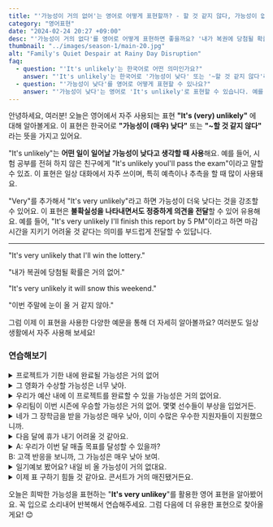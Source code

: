 ```yaml
---
title: "'가능성이 거의 없어'는 영어로 어떻게 표현할까? - 할 것 같지 않다, 가능성이 없다"
category: "영어표현"
date: "2024-02-24 20:27 +09:00"
desc: "'가능성이 거의 없다'를 영어로 어떻게 표현하면 좋을까요? '내가 복권에 당첨될 확률은 거의 없어.', '이번 주말에 눈이 올 확률은 거의 없어.' 등을 영어로 표현하는 법을 배워봅시다. 다양한 예문을 통해서 연습하고 본인의 표현으로 만들어 보세요."
thumbnail: "../images/season-1/main-20.jpg"
alt: "Family's Quiet Despair at Rainy Day Disruption"
faq:
  - question: "'It's unlikely'는 한국어로 어떤 의미인가요?"
    answer: "'It's unlikely'는 한국어로 '가능성이 낮다' 또는 '~할 것 같지 않다'라는 의미입니다. 어떤 일이 일어날 가능성이 낮다고 생각할 때 사용합니다. 예를 들어, 'It's unlikely to rain tomorrow'는 '내일 비가 올 가능성이 낮다'라는 뜻입니다."
  - question: "'가능성이 낮다'를 영어로 어떻게 표현할 수 있나요?"
    answer: "'가능성이 낮다'는 영어로 'It's unlikely'로 표현할 수 있습니다. 예를 들어, '그가 시험에 통과할 가능성이 낮아'라고 말하고 싶다면, 'It's unlikely he'll pass the exam'이라고 할 수 있습니다."
---
```


안녕하세요, 여러분! 오늘은 영어에서 자주 사용되는 표현 **"It's (very) unlikely"** 에 대해 알아볼게요. 이 표현은 한국어로 **"가능성이 (매우) 낮다"** 또는 **"~할 것 같지 않다"** 라는 뜻을 가지고 있어요.

"It's unlikely"는 **어떤 일이 일어날 가능성이 낮다고 생각할 때 사용**해요. 예를 들어, 시험 공부를 전혀 하지 않은 친구에게 "It's unlikely youl'll pass the exam"이라고 말할 수 있죠. 이 표현은 일상 대화에서 자주 쓰이며, 특히 예측이나 추측을 할 때 많이 사용돼요.

"Very"를 추가해서 "It's very unlikely"라고 하면 가능성이 더욱 낮다는 것을 강조할 수 있어요. 이 표현은 **불확실성을 나타내면서도 정중하게 의견을 전달**할 수 있어 유용해요. 예를 들어, "It's very unlikely I'll finish this report by 5 PM"이라고 하면 마감 시간을 지키기 어려울 것 같다는 의미를 부드럽게 전달할 수 있답니다.

---

"It's very unlikely that I'll win the lottery."

"내가 복권에 당첨될 확률은 거의 없어."

"It's very unlikely it will snow this weekend."

"이번 주말에 눈이 올 거 같지 않아."

그럼 이제 이 표현을 사용한 다양한 예문을 통해 더 자세히 알아볼까요? 여러분도 일상생활에서 자주 사용해 보세요!

### 연습해보기

<details>
  <summary>프로젝트가 기한 내에 완료될 가능성은 거의 없어</summary>
  <span>It's very unlikely the project will be completed on time.</span>
</details>

<details>
 <summary>그 영화가 수상할 가능성은 너무 낮아.</summary>
  <span>It's very unlikely that movie will win an award.</span>
</details>

<details>
  <summary>우리가 예산 내에 이 프로젝트를 완료할 수 있을 가능성은 거의 없어요.</summary>
  <span>It's very unlikely we can finish this project within budget.</span>
</details>

<details>
  <summary>우리팀이 이번 시즌에 우승할 가능성은 거의 없어. 몇몇 선수들이 부상을 입었거든.</summary>
  <span>It's very unlikely our team will win the season, due to several key players being injured.</span>
</details>

<details>
  <summary>네가 그 장학금을 받을 가능성은 매우 낮아, 이미 수많은 우수한 지원자들이 지원했으니까.</summary>
  <span>It's very unlikely you'll get the scholarship, given the numerous outstanding applicants already.</span>
</details>

<details>
<summary>다음 달에 휴가 내기 어려울 것 같아요.</summary>
<span>It's very unlikely I'll be able to <a href="/blog/in-english/004.take-some-time-off/">take time off work</a> next month.</span>
</details>

<details>
  <summary>A: 우리가 이번 달 매출 목표를 달성할 수 있을까?<br>B: 고객 반응을 보니까, 그 가능성은 매우 낮아 보여.</summary>
  <span>A: Do you think we can meet our sales target this month<br>B: Looking at the customer response, it's very unlikely.</span>
</details>

<details>
<summary>일기예보 봤어요? 내일 비 올 가능성이 거의 없대요.</summary>
<span>Have you seen the weather forecast? It's very unlikely to rain tomorrow.</span>
</details>

<details>
<summary>이제 표 구하기 힘들 것 같아요. 콘서트가 거의 매진됐거든요.</summary>
<span>It's unlikely we'll get tickets now. The concert's almost sold out.</span>
</details>

오늘은 희박한 가능성을 표현하는 "**It's very unlikey**"를 활용한 영어 표현을 알아봤어요. 꼭 입으로 소리내어 반복해서 연습해주세요. 그럼 다음에 더 유용한 표현으로 찾아올게요! 😊

